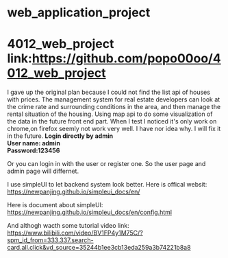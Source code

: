# web_application_project
# 4012_web_project  link:https://github.com/popo00oo/4012_web_project
I gave up the original plan because I could not find the list api of houses with prices.
The management system for real estate developers can look at the crime rate and surrounding conditions in the area, and then manage the rental situation of the housing.
Using map api to do some visualization of the data in the future front end part.
  When I test I noticed it's only work on chrome,on firefox seemly not work very well. I have nor idea why. I will fix it in the future.
**Login directly by admin**<br>
**User name: admin**<br>
**Password:123456**


Or you can login in with the user or register one. So the user page and admin page will differnet.

I use simpleUI to let backend system look better.
Here is offical websit: https://newpanjing.github.io/simpleui_docs/en/

Here is document about simpleUI:
https://newpanjing.github.io/simpleui_docs/en/config.html

And althogh wacth some tutorial video link:
https://www.bilibili.com/video/BV1FP4y1M75C/?spm_id_from=333.337.search-card.all.click&vd_source=35244b1ee3cb13eda259a3b74221b8a8
